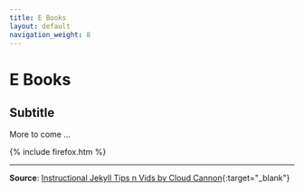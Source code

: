 ```yaml
---
title: E Books
layout: default
navigation_weight: 8
---
```

# E Books

## Subtitle

More to come ...

{% include firefox.htm %}

***

**Source**: [Instructional Jekyll Tips n Vids by Cloud Cannon](https://learn.cloudcannon.com/){:target="_blank"}